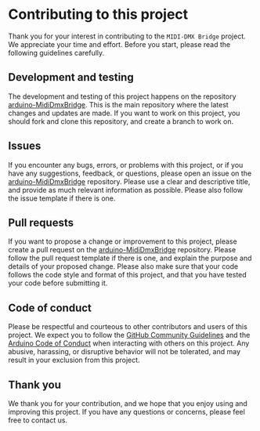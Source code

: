 # Contributing to this project

Thank you for your interest in contributing to the `MIDI-DMX Bridge` project. We appreciate your time and effort. Before you start, please read the following guidelines carefully.

## Development and testing

The development and testing of this project happens on the repository [arduino-MidiDmxBridge](https://github.com/chrisneukam/arduino-MidiDmxBridge). This is the main repository where the latest changes and updates are made. If you want to work on this project, you should fork and clone this repository, and create a branch to work on.

## Issues

If you encounter any bugs, errors, or problems with this project, or if you have any suggestions, feedback, or questions, please open an issue on the [arduino-MidiDmxBridge](https://github.com/chrisneukam/arduino-MidiDmxBridge) repository. Please use a clear and descriptive title, and provide as much relevant information as possible. Please also follow the issue template if there is one.

## Pull requests

If you want to propose a change or improvement to this project, please create a pull request on the [arduino-MidiDmxBridge](https://github.com/chrisneukam/arduino-MidiDmxBridge) repository. Please follow the pull request template if there is one, and explain the purpose and details of your proposed change. Please also make sure that your code follows the code style and format of this project, and that you have tested your code before submitting it.

## Code of conduct

Please be respectful and courteous to other contributors and users of this project. We expect you to follow the [GitHub Community Guidelines](https://docs.github.com/en/get-started/exploring-projects-on-github/contributing-to-a-project) and the [Arduino Code of Conduct](https://arduino.stackexchange.com/conduct) when interacting with others on this project. Any abusive, harassing, or disruptive behavior will not be tolerated, and may result in your exclusion from this project.

## Thank you

We thank you for your contribution, and we hope that you enjoy using and improving this project. If you have any questions or concerns, please feel free to contact us.
